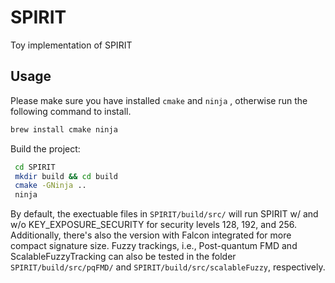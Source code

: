 # SPIRIT
Toy implementation of SPIRIT

## Usage

Please make sure you have installed `cmake` and `ninja` , otherwise run the following command to install.
```bash
brew install cmake ninja
```


Build the project:
```bash
 cd SPIRIT
 mkdir build && cd build
 cmake -GNinja ..
 ninja
```

By default, the exectuable files in `SPIRIT/build/src/` will run $\mathsf{SPIRIT}$ w/ and w/o KEY_EXPOSURE_SECURITY for security levels 128, 192, and 256. Additionally, there's also the version with Falcon integrated for more compact signature size. Fuzzy trackings, i.e., Post-quantum FMD and ScalableFuzzyTracking can also be tested in the folder `SPIRIT/build/src/pqFMD/` and `SPIRIT/build/src/scalableFuzzy`, respectively.
